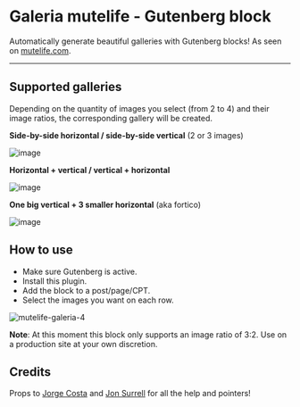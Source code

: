# Galeria mutelife - Gutenberg block

Automatically generate beautiful galleries with Gutenberg blocks! As seen on [mutelife.com](https://mutelife.com/).

---

## Supported galleries

Depending on the quantity of images you select (from 2 to 4) and their image ratios, the corresponding gallery will be created.

**Side-by-side horizontal / side-by-side vertical** (2 or 3 images)

![image](https://user-images.githubusercontent.com/390760/50014206-2e90aa00-ffbb-11e8-83e2-d29d711b3a6a.png)

**Horizontal + vertical / vertical + horizontal**

![image](https://user-images.githubusercontent.com/390760/49022546-061c4980-f18d-11e8-90bc-552027646bb5.png)


**One big vertical + 3 smaller horizontal** (aka fortico)

![image](https://user-images.githubusercontent.com/390760/49022660-47acf480-f18d-11e8-9812-d34c04e8d075.png)

## How to use

- Make sure Gutenberg is active.
- Install this plugin.
- Add the block to a post/page/CPT.
- Select the images you want on each row.

![mutelife-galeria-4](https://user-images.githubusercontent.com/390760/49021530-bccafa80-f18a-11e8-8a7b-6b0c238fd53f.gif)

**Note**: At this moment this block only supports an image ratio of 3:2. Use on a production site at your own discretion.

## Credits

Props to [Jorge Costa](https://github.com/jorgefilipecosta) and [Jon Surrell](https://github.com/sirreal) for all the help and pointers!

